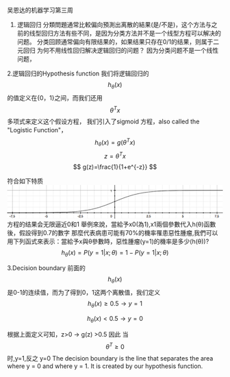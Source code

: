 吴恩达的机器学习第三周
1. 逻辑回归
分類問題通常比較偏向預測出离散的結果\(是/不是\)，这个方法与之前的线型回归方法有些不同，是因为分类方法并不是一个线型方程可以解决的问题。
分类回顾通常偏向有限结果的，如果结果只存在0/1的结果，则属于二元回归
为何不用线性回归解决逻辑回归的问题？
因为分类问题不是一个线性问题，

2.逻辑回归的Hypothesis function
我们将逻辑回归的 $$h_\theta(x)$$的值定义在{0，1}之间，而我们还用$$\theta^Tx$$多项式来定义这个假设方程，
我们引入了sigmoid 方程，also called the "Logistic Function"，
$$
h_\theta(x) = g(\theta^Tx)
$$
$$
z=\theta^Tx
$$
$$
g(z)=\frac{1}{1+e^{-z}}
$$


符合如下特质
![](8.png)
方程的结果会无限逼近0和1
舉例來說，當給予x0(為1),x1兩個參數代入h(θ)函數後，假設得到0.7的數字
那麼代表病患可能有70%的機率罹患惡性腫瘤,我們可以用下列函式來表示：當給予x與θ參數時，惡性腫瘤(y=1)的機率是多少(h(θ))?
$$
h_\theta(x)=P(y=1|x;\theta)=1-P(y=1|x;\theta)
$$

3.Decision boundary
前面的$$h_\theta(x)$$是0-1的连续值，而为了得到0，1这两个离散值，我们定义
$$
h_\theta(x)\ge 0.5 → y=1
$$ 

$$
h_\theta(x) < 0.5 → y=0
$$

根据上面定义可知，z>0 → g(z) >0.5
因此 当 $$\theta^T\ge0$$时,y=1,反之 y=0
The decision boundary is the line that separates the area where y = 0 and where y = 1. It is created by our hypothesis function.